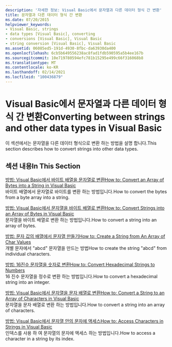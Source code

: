 ```yaml
---
description: '자세한 정보: Visual Basic에서 문자열과 다른 데이터 형식 간 변환'
title: 문자열과 다른 데이터 형식 간 변환
ms.date: 07/20/2015
helpviewer_keywords:
- Visual Basic, strings
- data types [Visual Basic], converting
- conversions [Visual Basic], Visual Basic
- string conversion [Visual Basic], Visual Basic
ms.assetid: 06085ed5-191d-4930-8fbc-da63930da400
ms.openlocfilehash: 6cb5b649556238ac8fad1fdb590595a5b4ee167b
ms.sourcegitcommit: 10e719780594efc781b15295e499c66f316068b8
ms.translationtype: MT
ms.contentlocale: ko-KR
ms.lasthandoff: 02/14/2021
ms.locfileid: "100436879"
---
```

# <a name="converting-between-strings-and-other-data-types-in-visual-basic"></a><span data-ttu-id="eb532-103">Visual Basic에서 문자열과 다른 데이터 형식 간 변환</span><span class="sxs-lookup"><span data-stu-id="eb532-103">Converting between strings and other data types in Visual Basic</span></span>

<span data-ttu-id="eb532-104">이 섹션에서는 문자열을 다른 데이터 형식으로 변환 하는 방법을 설명 합니다.</span><span class="sxs-lookup"><span data-stu-id="eb532-104">This section describes how to convert strings into other data types.</span></span>

## <a name="in-this-section"></a><span data-ttu-id="eb532-105">섹션 내용</span><span class="sxs-lookup"><span data-stu-id="eb532-105">In This Section</span></span>

[<span data-ttu-id="eb532-106">방법: Visual Basic에서 바이트 배열을 문자열로 변환</span><span class="sxs-lookup"><span data-stu-id="eb532-106">How to: Convert an Array of Bytes into a String in Visual Basic</span></span>](how-to-convert-an-array-of-bytes-into-a-string.md)  
<span data-ttu-id="eb532-107">바이트 배열에서 문자열로 바이트를 변환 하는 방법입니다.</span><span class="sxs-lookup"><span data-stu-id="eb532-107">How to convert the bytes from a byte array into a string.</span></span>

[<span data-ttu-id="eb532-108">방법: Visual Basic에서 문자열을 바이트 배열로 변환</span><span class="sxs-lookup"><span data-stu-id="eb532-108">How to: Convert Strings into an Array of Bytes in Visual Basic</span></span>](how-to-convert-strings-into-an-array-of-bytes.md)  
<span data-ttu-id="eb532-109">문자열을 바이트 배열로 변환 하는 방법입니다.</span><span class="sxs-lookup"><span data-stu-id="eb532-109">How to convert a string into an array of bytes.</span></span>

[<span data-ttu-id="eb532-110">방법: 문자 값의 배열에서 문자열 만들기</span><span class="sxs-lookup"><span data-stu-id="eb532-110">How to: Create a String from An Array of Char Values</span></span>](how-to-create-a-string-from-an-array-of-char-values.md)  
<span data-ttu-id="eb532-111">개별 문자에서 "abcd" 문자열을 만드는 방법</span><span class="sxs-lookup"><span data-stu-id="eb532-111">How to create the string "abcd" from individual characters.</span></span>

[<span data-ttu-id="eb532-112">방법: 16진수 문자열을 숫자로 변환</span><span class="sxs-lookup"><span data-stu-id="eb532-112">How to: Convert Hexadecimal Strings to Numbers</span></span>](how-to-convert-hexadecimal-strings-to-numbers.md)  
<span data-ttu-id="eb532-113">16 진수 문자열을 정수로 변환 하는 방법입니다.</span><span class="sxs-lookup"><span data-stu-id="eb532-113">How to convert a hexadecimal string into an integer.</span></span>

[<span data-ttu-id="eb532-114">방법: Visual Basic에서 문자열을 문자 배열로 변환</span><span class="sxs-lookup"><span data-stu-id="eb532-114">How to: Convert a String to an Array of Characters in Visual Basic</span></span>](how-to-convert-a-string-to-an-array-of-characters.md)  
<span data-ttu-id="eb532-115">문자열을 문자 배열로 변환 하는 방법입니다.</span><span class="sxs-lookup"><span data-stu-id="eb532-115">How to convert a string into an array of characters.</span></span>

[<span data-ttu-id="eb532-116">방법: Visual Basic에서 문자열 안의 문자에 액세스</span><span class="sxs-lookup"><span data-stu-id="eb532-116">How to: Access Characters in Strings in Visual Basic</span></span>](how-to-access-characters-in-strings.md)  
<span data-ttu-id="eb532-117">인덱스를 사용 하 여 문자열의 문자에 액세스 하는 방법입니다.</span><span class="sxs-lookup"><span data-stu-id="eb532-117">How to access a character in a string by its index.</span></span>
